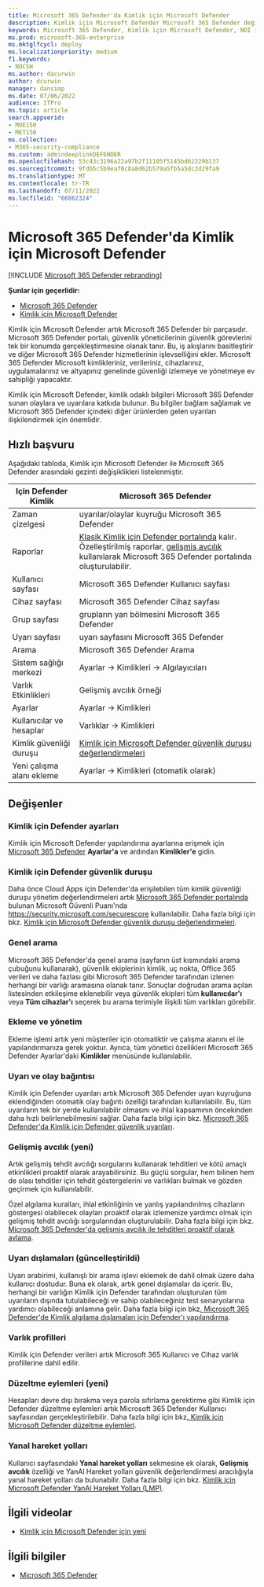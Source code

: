 ```yaml
---
title: Microsoft 365 Defender'da Kimlik için Microsoft Defender
description: Kimlik için Microsoft Defender Microsoft 365 Defender değişiklikleri hakkında bilgi edinin
keywords: Microsoft 365 Defender, Kimlik için Microsoft Defender, NDI ile çalışmaya başlama
ms.prod: microsoft-365-enterprise
ms.mktglfcycl: deploy
ms.localizationpriority: medium
f1.keywords:
- NOCSH
ms.author: dacurwin
author: dcurwin
manager: dansimp
ms.date: 07/06/2022
audience: ITPro
ms.topic: article
search.appverid:
- MOE150
- MET150
ms.collection:
- M365-security-compliance
ms.custom: admindeeplinkDEFENDER
ms.openlocfilehash: 53c43c3196a22a97b2f11105f5145bd62229b137
ms.sourcegitcommit: 9fdb5c5b9eaf0c8a8d62b579a5fb5a5dc2d29fa9
ms.translationtype: MT
ms.contentlocale: tr-TR
ms.lasthandoff: 07/11/2022
ms.locfileid: "66862324"
---
```

# <a name="microsoft-defender-for-identity-in-microsoft-365-defender"></a>Microsoft 365 Defender'da Kimlik için Microsoft Defender

[!INCLUDE [Microsoft 365 Defender rebranding](../includes/microsoft-defender.md)]

**Şunlar için geçerlidir:**

- [Microsoft 365 Defender](microsoft-365-defender.md)
- [Kimlik için Microsoft Defender](/defender-for-identity/)

Kimlik için Microsoft Defender artık Microsoft 365 Defender bir parçasıdır. Microsoft 365 Defender portalı, güvenlik yöneticilerinin güvenlik görevlerini tek bir konumda gerçekleştirmesine olanak tanır. Bu, iş akışlarını basitleştirir ve diğer Microsoft 365 Defender hizmetlerinin işlevselliğini ekler. Microsoft 365 Defender Microsoft kimlikleriniz, verileriniz, cihazlarınız, uygulamalarınız ve altyapınız genelinde güvenliği izlemeye ve yönetmeye ev sahipliği yapacaktır.

Kimlik için Microsoft Defender, kimlik odaklı bilgileri Microsoft 365 Defender sunan olaylara ve uyarılara katkıda bulunur. Bu bilgiler bağlam sağlamak ve Microsoft 365 Defender içindeki diğer ürünlerden gelen uyarıları ilişkilendirmek için önemlidir.

## <a name="quick-reference"></a>Hızlı başvuru

Aşağıdaki tabloda, Kimlik için Microsoft Defender ile Microsoft 365 Defender arasındaki gezinti değişiklikleri listelenmiştir.

| **Için Defender** Kimlik  | **Microsoft 365 Defender**                                   |
| -------------------------- | ------------------------------------------------------------ |
| Zaman çizelgesi                   | uyarılar/olaylar kuyruğu Microsoft 365 Defender                |
| Raporlar                    | [Klasik Kimlik için Defender portalında](/defender-for-identity/classic-workspace-portal) kalır. <br> Özelleştirilmiş raporlar, [gelişmiş avcılık](#advanced-hunting-new) kullanılarak Microsoft 365 Defender portalında oluşturulabilir.               |
| Kullanıcı sayfası                  | Microsoft 365 Defender Kullanıcı sayfası                             |
| Cihaz sayfası                | Microsoft 365 Defender Cihaz sayfası                           |
| Grup sayfası                 | grupların yan bölmesini Microsoft 365 Defender                      |
| Uyarı sayfası                 | uyarı sayfasını Microsoft 365 Defender                            |
| Arama                     | Microsoft 365 Defender Arama                                |
| Sistem sağlığı merkezi              | Ayarlar -> Kimlikleri -> Algılayıcıları                            |
| Varlık Etkinlikleri          | Gelişmiş avcılık örneği                                             |
| Ayarlar                   | Ayarlar -> Kimlikleri                                       |
| Kullanıcılar ve hesaplar         | Varlıklar -> Kimlikleri                                         |
| Kimlik güvenliği duruşu  | [Kimlik için Microsoft Defender güvenlik duruşu değerlendirmeleri](/defender-for-identity/security-assessment) |
| Yeni çalışma alanı ekleme | Ayarlar -> Kimlikleri (otomatik olarak)                       |

## <a name="whats-changed"></a>Değişenler

### <a name="defender-for-identity-settings"></a>Kimlik için Defender ayarları

Kimlik için Microsoft Defender yapılandırma ayarlarına erişmek için [Microsoft 365 Defender](https://security.microsoft.com) **Ayarlar'a** ve ardından **Kimlikler'e** gidin.

### <a name="defender-for-identity-security-posture"></a>Kimlik için Defender güvenlik duruşu

Daha önce Cloud Apps için Defender'da erişilebilen tüm kimlik güvenliği duruşu yönetim değerlendirmeleri artık [Microsoft 365 Defender portalında](https://security.microsoft.com) bulunan Microsoft Güvenli Puanı'nda <https://security.microsoft.com/securescore> kullanılabilir. Daha fazla bilgi için bkz. [Kimlik için Microsoft Defender güvenlik duruşu değerlendirmeleri](/defender-for-identity/security-assessment).

### <a name="global-search"></a>Genel arama

Microsoft 365 Defender'da genel arama (sayfanın üst kısmındaki arama çubuğunu kullanarak), güvenlik ekiplerinin kimlik, uç nokta, Office 365 verileri ve daha fazlası gibi Microsoft 365 Defender tarafından izlenen herhangi bir varlığı aramasına olanak tanır. Sonuçlar doğrudan arama açılan listesinden etkileşime eklenebilir veya güvenlik ekipleri tüm **kullanıcılar'ı** veya **Tüm cihazlar'ı**  seçerek bu arama terimiyle ilişkili tüm varlıkları görebilir.

### <a name="onboarding-and-administration"></a>Ekleme ve yönetim

Ekleme işlemi artık yeni müşteriler için otomatiktir ve çalışma alanını el ile yapılandırmanıza gerek yoktur. Ayrıca, tüm yönetici özellikleri Microsoft 365 Defender Ayarlar'daki **Kimlikler** menüsünde kullanılabilir.

### <a name="alerting-and-incident-correlation"></a>Uyarı ve olay bağıntısı

Kimlik için Defender uyarıları artık Microsoft 365 Defender uyarı kuyruğuna eklendiğinden otomatik olay bağıntı özelliği tarafından kullanılabilir. Bu, tüm uyarıların tek bir yerde kullanılabilir olmasını ve ihlal kapsamının öncekinden daha hızlı belirlenebilmesini sağlar. Daha fazla bilgi için bkz. [Microsoft 365 Defender'da Kimlik için Defender güvenlik uyarıları](/defender-for-identity/manage-security-alerts).

### <a name="advanced-hunting-new"></a>Gelişmiş avcılık (yeni)

Artık gelişmiş tehdit avcılığı sorgularını kullanarak tehditleri ve kötü amaçlı etkinlikleri proaktif olarak arayabilirsiniz. Bu güçlü sorgular, hem bilinen hem de olası tehditler için tehdit göstergelerini ve varlıkları bulmak ve gözden geçirmek için kullanılabilir.

Özel algılama kuralları, ihlal etkinliğinin ve yanlış yapılandırılmış cihazların göstergesi olabilecek olayları proaktif olarak izlemenize yardımcı olmak için gelişmiş tehdit avcılığı sorgularından oluşturulabilir. Daha fazla bilgi için bkz. [Microsoft 365 Defender'da gelişmiş avcılık ile tehditleri proaktif olarak avlama](advanced-hunting-overview.md).

### <a name="alert-exclusions-updated"></a>Uyarı dışlamaları (güncelleştirildi)

Uyarı arabirimi, kullanışlı bir arama işlevi eklemek de dahil olmak üzere daha kullanıcı dostudur. Buna ek olarak, artık genel dışlamalar da içerir. Bu, herhangi bir varlığın Kimlik için Defender tarafından oluşturulan tüm uyarıların dışında tutulabileceği ve sahip olabileceğiniz test senaryolarına yardımcı olabileceği anlamına gelir. Daha fazla bilgi için bkz[. Microsoft 365 Defender'de Kimlik algılama dışlamaları için Defender'ı yapılandırma](/defender-for-identity/exclusions).

### <a name="entity-profiles"></a>Varlık profilleri

Kimlik için Defender verileri artık Microsoft 365 Kullanıcı ve Cihaz varlık profillerine dahil edilir.

### <a name="remediation-actions-new"></a>Düzeltme eylemleri (yeni)

Hesapları devre dışı bırakma veya parola sıfırlama gerektirme gibi Kimlik için Defender düzeltme eylemleri artık Microsoft 365 Defender Kullanıcı sayfasından gerçekleştirilebilir. Daha fazla bilgi için bkz[. Kimlik için Microsoft Defender düzeltme eylemleri](/defender-for-identity/remediation-actions).

### <a name="lateral-movement-paths"></a>Yanal hareket yolları

Kullanıcı sayfasındaki **Yanal hareket yolları** sekmesine ek olarak, **Gelişmiş avcılık** özelliği ve YanAl Hareket yolları güvenlik değerlendirmesi aracılığıyla yanal hareket yolları da bulunabilir. Daha fazla bilgi için bkz. [Kimlik için Microsoft Defender YanAl Hareket Yolları (LMP)](/defender-for-identity/understand-lateral-movement-paths).

## <a name="related-videos"></a>İlgili videolar

- [Kimlik için Microsoft Defender için yeni](https://www.microsoft.com/videoplayer/embed/RE4HcEU)

## <a name="related-information"></a>İlgili bilgiler

- [Microsoft 365 Defender](microsoft-365-defender.md)
